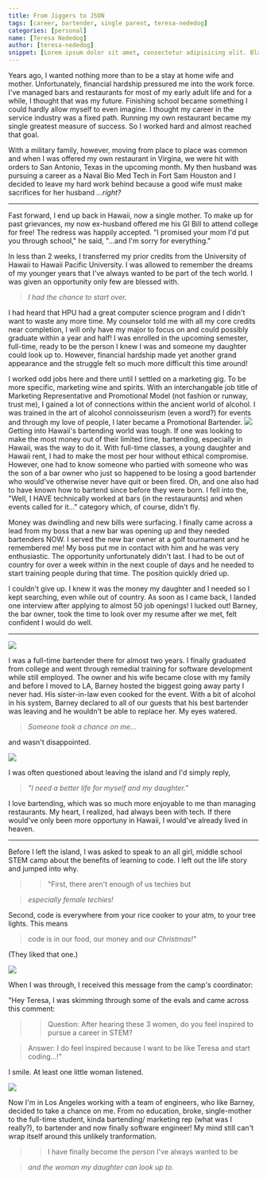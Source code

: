 ```yaml
---
title: From Jiggers to JSON
tags: [career, bartender, single parent, teresa-nededog]
categories: [personal]    
name: [Teresa Nededog]
author: [teresa-nededog]
snippet: [Lorem ipsum dolor sit amet, consectetur adipisicing elit. Blanditiis doloremque cumque neque architecto asperiores consequuntur repellat voluptate ut. A ipsam culpa voluptates inventore voluptas quia vel ipsa quis laudantium? Nulla?]
---
```


Years ago, I wanted nothing more than to be a stay at home wife and mother. Unfortunately, financial hardship pressured me into the work force. I've managed bars and restaurants for most of my early adult life and for a while, I thought that was my future.  Finishing school became something I could hardly allow myself to even imagine.  I thought my career in the service industry was a fixed path.
Running my own restaurant became my single greatest measure of success. So I worked hard and almost reached that goal.    

With a military family, however, moving from place to place was common and when I was offered my own restaurant in Virgina, we were hit with orders to San Antonio, Texas in the upcoming month. My then husband was pursuing a career as a Naval Bio Med Tech in Fort Sam Houston and I decided to leave my hard work behind because a good wife must make sacrifices for her husband 
_...right?_

---

Fast forward, I end up back in Hawaii, now a single mother. To make up for past grievances, my now ex-husband offered me his GI Bill to attend college for free! The redress was happily accepted. "I promised your mom I'd put you through school," he said, "...and I'm sorry for everything." 

In less than 2 weeks, I transferred my prior credits from the University of Hawaii to Hawaii Pacific University.  I was allowed to remember the dreams of my younger years that I've always wanted to be part of the tech world. I was given an opportunity only few are blessed with. 

>_I had the chance to start over._  

I had heard that HPU had a great computer science program and I didn't want to waste any more time. My counselor told me with all my core credits near completion, I will only have my major to focus on and could possibly graduate within a year and half! I was enrolled in the upcoming semester, full-time, ready to be the person I knew I was and someone my daughter could look up to. However, financial hardship made yet another grand appearance and the struggle felt so much more difficult this time around!  

I worked odd jobs here and there until I settled on a marketing gig. To be more specific, marketing wine and spirits.  With an interchangable job title of Marketing Representative and Promotional Model (not fashion or runway, trust me), I gained a lot of connections within the ancient world of alcohol.  I was trained in the art of alcohol connoisseurism (even a word?) for events and through my love of people, I later became a Promotional Bartender. 
<img class="img-med" src="/images/posts/lamb.jpg">
Getting into Hawaii's bartending world was tough. If one was looking to make the most money out of their limited time, bartending, especially in Hawaii, was the way to do it. With full-time classes, a young daughter and Hawaii rent, I had to make the most per hour without ethical compromise. However, one had to know someone who partied with someone who was the son of a bar owner who just so happened to be losing a good bartender who would've otherwise never have quit or been fired.  Oh, and one also had to have known how to bartend since before they were born.  I fell into the, "Well, I HAVE technically worked at bars (in the restauraunts) and when events called for it..." category which, of course, didn't fly. 

Money was dwindling and new bills were surfacing.  I finally came across a lead from my boss that a new bar was opening up and they needed bartenders NOW.  I served the new bar owner at a golf tournament and he remembered me!  My boss put me in contact with him and he was very enthusiastic.  The opportunity unfortunately didn't last. I had to be out of country for over a week within in the next couple of days and he needed to start training people during that time.  The position quickly dried up.  

I couldn't give up.  I knew it was the money my daughter and I needed so I kept searching, even while out of country. As soon as I came back, I landed one interview after applying to almost 50 job openings! I lucked out! Barney, the bar owner, took the time to look over my resume after we met, felt confident I would do well.

---

<img class="img-med" src="/images/posts/bar.jpg">  

I was a full-time bartender there for almost two years. I finally graduated from college and went through remedial training for software development while still employed. The owner and his wife became close with my family and before I moved to LA, Barney hosted the biggest going away party I never had. His sister-in-law even cooked for the event. With a bit of alcohol in his system, Barney declared to all of our guests that his best bartender was leaving and he wouldn't be able to replace her.  My eyes watered.  
> _Someone took a chance on me..._

and wasn't disappointed.

<img class="img-large" src="/images/posts/graduation.jpg">  

I was often questioned about leaving the island and I'd simply reply,  

> _"I need a better life for myself and my daughter."_

   

I love bartending, which was so much more enjoyable to me than managing restaurants. My heart, I realized, had always been with tech. If there would've only been more opportuny in Hawaii, I would've already lived in heaven.

---

Before I left the island, I was asked to speak to an all girl, middle school STEM camp about the benefits of learning to code.  I left out the life story and jumped into why. 

>> "First, there aren't enough of us techies but 

> _especially female techies!_

Second, code is everywhere from your rice cooker to your atm, to your tree lights.  This means 

> code is in our food, our money and our _Christmas!"_  

(They liked that one.) 

<img class="img-med" src="/images/posts/camp.jpg">

When I was through, I received this message from the camp's coordinator: 

"Hey Teresa,
I was skimming through some of the evals and came across this comment:

>> Question: After hearing these 3 women, do you feel inspired to pursue a career in STEM?

> Answer: I do feel inspired because I want to be like Teresa and start coding...!"

I smile. At least one little woman listened.

<img class="img-med" src="/images/posts/girls.jpg"> 

Now I'm in Los Angeles working with a team of engineers, who like Barney, decided to take a chance on me. From no education, broke, single-mother to the full-time student, kinda bartending/ marketing rep (what was I really?), to bartender and now finally software engineer! My mind still can't wrap itself around this unlikely tranformation. 
>> I have finally become the person I've always wanted to be 

> _and the woman my daughter can look up to._  